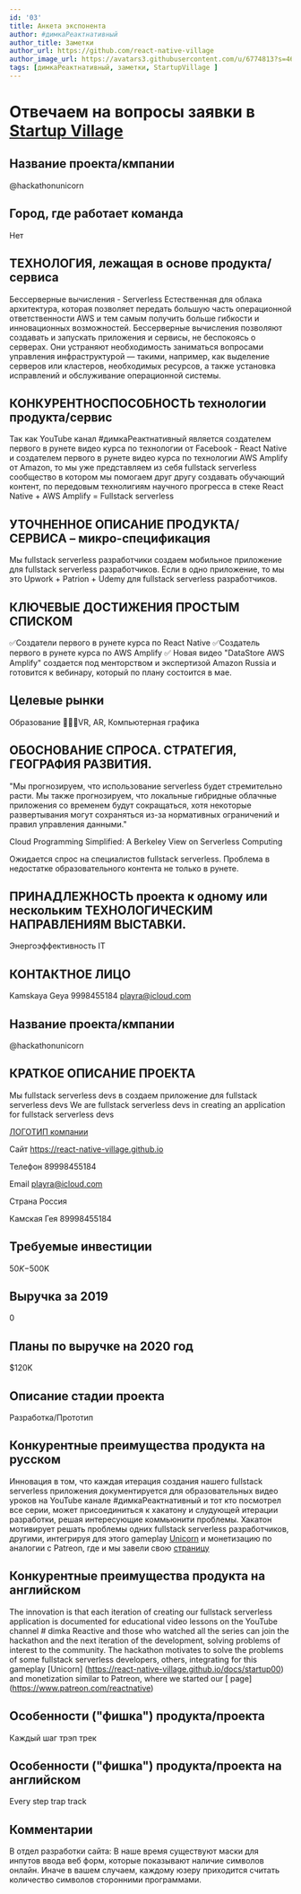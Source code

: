 ```yaml
---
id: '03'
title: Анкета экспонента
author: #димкаРеактнативный
author_title: Заметки
author_url: https://github.com/react-native-village
author_image_url: https://avatars3.githubusercontent.com/u/6774813?s=460&u=6e1faef60abb6e3a9f746fd96569e2377975c9ec&v=4
tags: [димкаРеактнативный, заметки, StartupVillage ]
---
```

# Отвечаем на вопросы заявки в [Startup Village](https://startupvillage.ru/account/competition/technology)


## Название проекта/кмпании
@hackathonunicorn

## Город, где работает команда
Нет

## ТЕХНОЛОГИЯ, лежащая в основе продукта/сервиса
Бессерверные вычисления - Serverless
Естественная для облака архитектура, которая позволяет передать большую часть операционной ответственности AWS и тем самым получить больше гибкости и инновационных возможностей. Бессерверные вычисления позволяют создавать и запускать приложения и сервисы, не беспокоясь о серверах. Они устраняют необходимость заниматься вопросами управления инфраструктурой — такими, например, как выделение серверов или кластеров, необходимых ресурсов, а также установка исправлений и обслуживание операционной системы.

## КОНКУРЕНТНОСПОСОБНОСТЬ технологии продукта/сервис
Так как YouTube канал #димкаРеактнативный является создателем первого в рунете видео курса по технологии от Facebook - React Native и создателем первого в рунете видео курса по технологии AWS Amplify от Amazon, то мы уже представляем из себя fullstack serverless сообщество в котором мы помогаем друг другу создавать обучающий контент, по передовым технолигиям научного прогресса в стеке React Native + AWS Amplify = Fullstack serverless

## УТОЧНЕННОЕ ОПИСАНИЕ ПРОДУКТА/СЕРВИСА – микро-спецификация
Мы fullstack serverless разработчики создаем мобильное приложение для fullstack serverless разработчиков.
Если в одно приложение, то мы это Upwork + Patrion + Udemy для fullstack serverless разработчиков.

## КЛЮЧЕВЫЕ ДОСТИЖЕНИЯ ПРОСТЫМ СПИСКОМ
✅Создатели первого в рунете курса по React Native
✅Создатель первого в рунете курса по AWS Amplify
✅ Новая видео "DataStore AWS Amplify" cоздается под менторством и экспертизой Amazon Russia и готовится к вебинару, который по плану состоится в мае.

## Целевые рынки
Образование
👨🏻‍🎤VR, AR, Компьютерная графика

## ОБОСНОВАНИЕ СПРОСА. СТРАТЕГИЯ, ГЕОГРАФИЯ РАЗВИТИЯ.
"Мы прогнозируем, что использование serverless будет стремительно расти. Мы также прогнозируем, что локальные гибридные облачные приложения со временем будут сокращаться, хотя некоторые развертывания могут сохраняться из-за нормативных ограничений и правил управления данными."

Cloud Programming Simplified: A Berkeley View on Serverless Computing

Ожидается спрос на специалистов fullstack serverless.
Проблема в недостатке образовательного контента не только в рунете.

## ПРИНАДЛЕЖНОСТЬ проекта к одному или нескольким ТЕХНОЛОГИЧЕСКИМ НАПРАВЛЕНИЯМ ВЫСТАВКИ.
Энергоэффективность
IT

## КОНТАКТНОЕ ЛИЦО
Kamskaya Geya
9998455184
playra@icloud.com

## Название проекта/кмпании
@hackathonunicorn

## КРАТКОЕ ОПИСАНИЕ ПРОЕКТА
Мы fullstack serverless devs в создаем приложение для fullstack serverless devs
We are fullstack serverless devs in creating an application for fullstack serverless devs

[ЛОГОТИП компании](https://www.dropbox.com/s/tgny4r9zct1apb5/logo.png?dl=0)

Сайт https://react-native-village.github.io

Телефон 89998455184

Email playra@icloud.com

Страна Россия

Камская Гея
89998455184

## Требуемые инвестиции
$50K-$500K

## Выручка за 2019
0

## Планы по выручке на 2020 год
$120K

## Описание стадии проекта
Разработка/Прототип

## Конкурентные преимущества продукта на русcком
Инновация в том, что каждая итерация создания нашего fullstack serverless приложения документируется для образовательных видео уроков на YouTube канале #димкаРеактнативный и тот кто посмотрел все серии, может присоединиться к хакатону и слудующей итерации разработки, решая интересующие коммьюнити проблемы.
Хакатон мотивирует решать проблемы одних fullstack serverless разработчиков, другими, интегрируя для этого gameplay [Unicorn](https://react-native-village.github.io/docs/startup00) и монетизацию по аналогии с Patreon, где и мы завели свою [страницу](https://www.patreon.com/reactnative)

## Конкурентные преимущества продукта на английском
The innovation is that each iteration of creating our fullstack serverless application is documented for educational video lessons on the YouTube channel # dimka Reactive and those who watched all the series can join the hackathon and the next iteration of the development, solving problems of interest to the community.
The hackathon motivates to solve the problems of some fullstack serverless developers, others, integrating for this gameplay [Unicorn] (https://react-native-village.github.io/docs/startup00) and monetization similar to Patreon, where we started our [ page] (https://www.patreon.com/reactnative)

## Особенности ("фишка") продукта/проекта
Каждый шаг трэп трек

## Особенности ("фишка") продукта/проекта на английском
Every step trap track

## Комментарии
В отдел разработки сайта:
В наше время существуют маски для инпутов ввода веб форм, которые показывают наличие символов онлайн. Иначе в вашем случаем, каждому юзеру приходится считать количество символов сторонними программами.
